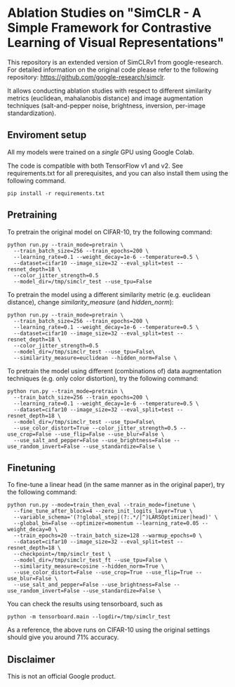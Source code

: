 # Ablation Studies on "SimCLR - A Simple Framework for Contrastive Learning of Visual Representations"

This repository is an extended version of SimCLRv1 from google-research. For detailed information on the original code please refer to the following repository: https://github.com/google-research/simclr.

It allows conducting ablation studies with respect to different similarity metrics (euclidean, mahalanobis distance) and image augmentation techniques (salt-and-pepper noise, brightness, inversion, per-image standardization).

## Enviroment setup

All my models were trained on a *single* GPU using Google Colab.

The code is compatible with both TensorFlow v1 and v2. See requirements.txt for all prerequisites, and you can also install them using the following command.

```
pip install -r requirements.txt
```


## Pretraining

To pretrain the original model on CIFAR-10, try the following command:

```
python run.py --train_mode=pretrain \
  --train_batch_size=256 --train_epochs=200 \
  --learning_rate=0.1 --weight_decay=1e-6 --temperature=0.5 \
  --dataset=cifar10 --image_size=32 --eval_split=test --resnet_depth=18 \
  --color_jitter_strength=0.5 
  --model_dir=/tmp/simclr_test --use_tpu=False
```

To pretrain the model using a different similarity metric (e.g. euclidean distance), change *similarity_measure* (and *hidden_norm*):

```
python run.py --train_mode=pretrain \
  --train_batch_size=256 --train_epochs=200 \
  --learning_rate=0.1 --weight_decay=1e-6 --temperature=0.5 \
  --dataset=cifar10 --image_size=32 --eval_split=test --resnet_depth=18 \
  --color_jitter_strength=0.5 
  --model_dir=/tmp/simclr_test --use_tpu=False\
  --similarity_measure=euclidean --hidden_norm=False \
```

To pretrain the model using different (combinations of) data augmentation techniques (e.g. only color distortion), try the following command:

```
python run.py --train_mode=pretrain \
  --train_batch_size=256 --train_epochs=200 \
  --learning_rate=0.1 --weight_decay=1e-6 --temperature=0.5 \
  --dataset=cifar10 --image_size=32 --eval_split=test --resnet_depth=18 \
  --model_dir=/tmp/simclr_test --use_tpu=False\
  --use_color_distort=True --color_jitter_strength=0.5 --use_crop=False --use_flip=False --use_blur=False \
  --use_salt_and_pepper=False --use_brightness=False --use_random_invert=False --use_standardize=False \
```


## Finetuning

To fine-tune a linear head (in the same manner as in the original paper), try the following command:

```
python run.py --mode=train_then_eval --train_mode=finetune \
  --fine_tune_after_block=4 --zero_init_logits_layer=True \
  --variable_schema='(?!global_step|(?:.*/|^)LARSOptimizer|head)' \
  --global_bn=False --optimizer=momentum --learning_rate=0.05 --weight_decay=0 \
  --train_epochs=20 --train_batch_size=128 --warmup_epochs=0 \
  --dataset=cifar10 --image_size=32 --eval_split=test --resnet_depth=18 \
  --checkpoint=/tmp/simclr_test \
  --model_dir=/tmp/simclr_test_ft --use_tpu=False \
  --similarity_measure=cosine --hidden_norm=True \
  --use_color_distort=False --use_crop=True --use_flip=True --use_blur=False \
  --use_salt_and_pepper=False --use_brightness=False --use_random_invert=False --use_standardize=False \
```

You can check the results using tensorboard, such as

```
python -m tensorboard.main --logdir=/tmp/simclr_test
```

As a reference, the above runs on CIFAR-10 using the original settings should give you around 71% accuracy.


## Disclaimer
This is not an official Google product.
